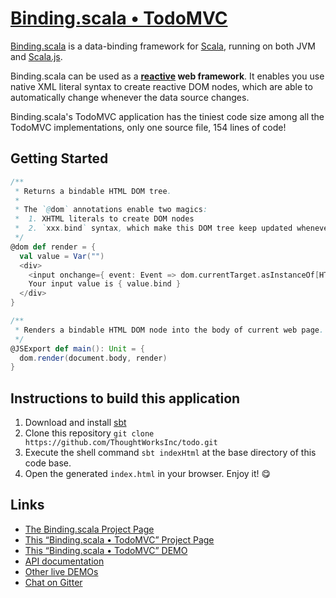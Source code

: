 # [Binding.scala • TodoMVC](https://github.com/ThoughtWorksInc/todo)

[Binding.scala](https://github.com/ThoughtWorksInc/Binding.scala) is a data-binding framework for [Scala](http://www.scala-lang.org/), running on both JVM and [Scala.js](http://www.scala-js.org/).

Binding.scala can be used as a **[reactive](https://en.wikipedia.org/wiki/Reactive_programming) web framework**.
It enables you use native XML literal syntax to create reactive DOM nodes,
which are able to automatically change whenever the data source changes.

Binding.scala's TodoMVC application has the tiniest code size among all the TodoMVC implementations,
only one source file, 154 lines of code!

## Getting Started

``` scala
/**
 * Returns a bindable HTML DOM tree.
 *
 * The `@dom` annotations enable two magics:
 *  1. XHTML literals to create DOM nodes
 *  2. `xxx.bind` syntax, which make this DOM tree keep updated whenever `xxx` changes.
 */
@dom def render = {
  val value = Var("")
  <div>
    <input onchange={ event: Event => dom.currentTarget.asInstanceOf[HTMLInputElement].value }/>
    Your input value is { value.bind }
  </div>
}

/**
 * Renders a bindable HTML DOM node into the body of current web page.
 */
@JSExport def main(): Unit = {
  dom.render(document.body, render)
}
```

## Instructions to build this application

1. Download and install [sbt](http://www.scala-sbt.org/)
2. Clone this repository `git clone https://github.com/ThoughtWorksInc/todo.git`
3. Execute the shell command `sbt indexHtml` at the base directory of this code base.
4. Open the generated `index.html` in your browser. Enjoy it! 😋

## Links

* [The Binding.scala Project Page](https://github.com/ThoughtWorksInc/Binding.scala)
* [This “Binding.scala • TodoMVC” Project Page](https://github.com/ThoughtWorksInc/todo)
* [This “Binding.scala • TodoMVC” DEMO](https://thoughtworksinc.github.io/todo)
* [API documentation](https://oss.sonatype.org/service/local/repositories/releases/archive/com/thoughtworks/binding/unidoc_2.11/8.0.0/unidoc_2.11-8.0.0-javadoc.jar/!/com/thoughtworks/binding/package.html)
* [Other live DEMOs](https://thoughtworksinc.github.io/Binding.scala/)
* [Chat on Gitter](https://gitter.im/ThoughtWorksInc/Binding.scala)
